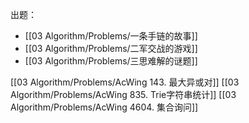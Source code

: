 出题：
- [[03 Algorithm/Problems/一条手链的故事]]
- [[03 Algorithm/Problems/二军交战的游戏]]
- [[03 Algorithm/Problems/三思难解的谜题]]


[[03 Algorithm/Problems/AcWing 143. 最大异或对]]
[[03 Algorithm/Problems/AcWing 835. Trie字符串统计]]
[[03 Algorithm/Problems/AcWing 4604. 集合询问]]
